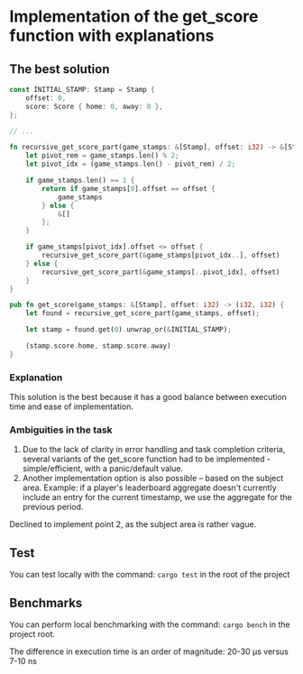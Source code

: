 # Implementation of the get_score function with explanations

## The best solution

```rust
const INITIAL_STAMP: Stamp = Stamp {
    offset: 0,
    score: Score { home: 0, away: 0 },
};

// ...

fn recursive_get_score_part(game_stamps: &[Stamp], offset: i32) -> &[Stamp] {
    let pivot_rem = game_stamps.len() % 2;
    let pivot_idx = (game_stamps.len() - pivot_rem) / 2;

    if game_stamps.len() == 1 {
        return if game_stamps[0].offset == offset {
            game_stamps
        } else {
            &[]
        };
    }

    if game_stamps[pivot_idx].offset <= offset {
        recursive_get_score_part(&game_stamps[pivot_idx..], offset)
    } else {
        recursive_get_score_part(&game_stamps[..pivot_idx], offset)
    }
}

pub fn get_score(game_stamps: &[Stamp], offset: i32) -> (i32, i32) {
    let found = recursive_get_score_part(game_stamps, offset);

    let stamp = found.get(0).unwrap_or(&INITIAL_STAMP);

    (stamp.score.home, stamp.score.away)
}
```

### Explanation

This solution is the best because it has a good balance between execution time and ease of implementation.

### Ambiguities in the task

1. Due to the lack of clarity in error handling and task completion criteria, several variants of the get_score function
   had to be implemented - simple/efficient, with a panic/default value.
2. Another implementation option is also possible – based on the subject area. Example: if a player's leaderboard
   aggregate doesn't currently include an entry for the current timestamp, we use the aggregate for the previous period.

Declined to implement point 2, as the subject area is rather vague.

## Test

You can test locally with the command: `cargo test` in the root of the project

## Benchmarks

You can perform local benchmarking with the command: `cargo bench` in the project root.

The difference in execution time is an order of magnitude: 20-30 µs versus 7-10 ns